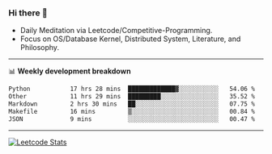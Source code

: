 ### Hi there 👋
* Daily Meditation via Leetcode/Competitive-Programming.
* Focus on OS/Database Kernel, Distributed System, Literature, and Philosophy.

-------

📊 **Weekly development breakdown**
<!--START_SECTION:waka-->

```txt
Python           17 hrs 28 mins  █████████████▓░░░░░░░░░░░   54.06 %
Other            11 hrs 29 mins  █████████░░░░░░░░░░░░░░░░   35.52 %
Markdown         2 hrs 30 mins   ██░░░░░░░░░░░░░░░░░░░░░░░   07.75 %
Makefile         16 mins         ▒░░░░░░░░░░░░░░░░░░░░░░░░   00.84 %
JSON             9 mins          ░░░░░░░░░░░░░░░░░░░░░░░░░   00.47 %
```

<!--END_SECTION:waka-->

-------

[![Leetcode Stats](https://leetcard.jacoblin.cool/hzhang413?font=Fira+Mono)](https://leetcode.com/fxrc)
<!-- ![image](./cyberpunk-ghost-in-the-shell.gif)
![image](./gis-archive.png) -->

